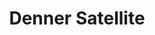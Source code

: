 ---
title: "Denner Satellite"
url: /belmont-sur-lausanne/denner-satellite/
shop: Einkaufszentrum
---